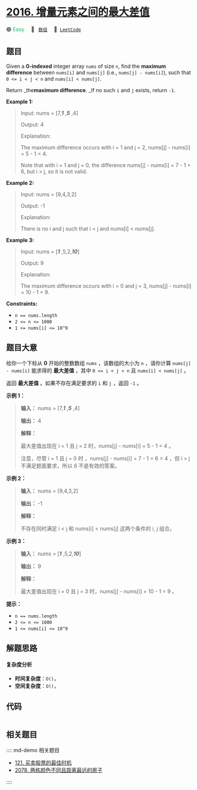 # [2016. 增量元素之间的最大差值](https://leetcode.com/problems/maximum-difference-between-increasing-elements)

🟢 <font color=#15bd66>Easy</font>&emsp; 🔖&ensp; [`数组`](/leetcode/outline/tag/array.md)&emsp; 🔗&ensp;[`LeetCode`](https://leetcode.com/problems/maximum-difference-between-increasing-elements)


## 题目

Given a **0-indexed** integer array `nums` of size `n`, find the **maximum
difference** between `nums[i]` and `nums[j]` (i.e., `nums[j] - nums[i]`), such
that `0 <= i < j < n` and `nums[i] < nums[j]`.

Return _the**maximum difference**. _If no such `i` and `j` exists, return
`-1`.



**Example 1:**

> Input: nums = [7,**_1_** ,**_5_** ,4]
> 
> Output: 4
> 
> Explanation:
> 
> The maximum difference occurs with i = 1 and j = 2, nums[j] - nums[i] = 5 - 1 = 4.
> 
> Note that with i = 1 and j = 0, the difference nums[j] - nums[i] = 7 - 1 = 6, but i > j, so it is not valid.

**Example 2:**

> Input: nums = [9,4,3,2]
> 
> Output: -1
> 
> Explanation:
> 
> There is no i and j such that i < j and nums[i] < nums[j].

**Example 3:**

> Input: nums = [**_1_** ,5,2,**_10_**]
> 
> Output: 9
> 
> Explanation:
> 
> The maximum difference occurs with i = 0 and j = 3, nums[j] - nums[i] = 10 - 1 = 9.

**Constraints:**

  * `n == nums.length`
  * `2 <= n <= 1000`
  * `1 <= nums[i] <= 10^9`


## 题目大意

给你一个下标从 **0** 开始的整数数组 `nums` ，该数组的大小为 `n` ，请你计算 `nums[j] - nums[i]` 能求得的
**最大差值** ，其中 `0 <= i < j < n` 且 `nums[i] < nums[j]` 。

返回 **最大差值** 。如果不存在满足要求的 `i` 和 `j` ，返回 `-1` 。



**示例 1：**

> 
> 
> 
> 
> 
> **输入：** nums = [7,_**1**_ ,_**5**_ ,4]
> 
> **输出：** 4
> 
> **解释：**
> 
> 最大差值出现在 i = 1 且 j = 2 时，nums[j] - nums[i] = 5 - 1 = 4 。
> 
> 注意，尽管 i = 1 且 j = 0 时 ，nums[j] - nums[i] = 7 - 1 = 6 > 4 ，但 i > j 不满足题面要求，所以 6 不是有效的答案。
> 
> 

**示例 2：**

> 
> 
> 
> 
> 
> **输入：** nums = [9,4,3,2]
> 
> **输出：** -1
> 
> **解释：**
> 
> 不存在同时满足 i < j 和 nums[i] < nums[j] 这两个条件的 i, j 组合。
> 
> 

**示例 3：**

> 
> 
> 
> 
> 
> **输入：** nums = [_**1**_ ,5,2,_**10**_]
> 
> **输出：** 9
> 
> **解释：**
> 
> 最大差值出现在 i = 0 且 j = 3 时，nums[j] - nums[i] = 10 - 1 = 9 。
> 
> 



**提示：**

  * `n == nums.length`
  * `2 <= n <= 1000`
  * `1 <= nums[i] <= 10^9`


## 解题思路

#### 复杂度分析

- **时间复杂度**：`O()`，
- **空间复杂度**：`O()`，

## 代码

```javascript

```

## 相关题目

:::: md-demo 相关题目
- [121. 买卖股票的最佳时机](./0121.md)
- [2078. 两栋颜色不同且距离最远的房子](https://leetcode.com/problems/two-furthest-houses-with-different-colors)

::::
